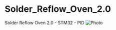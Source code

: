# Solder_Reflow_Oven_2.0
Solder Reflow Oven 2.0 - STM32 - PID 
![Photo]({attach}/SolderReflow_3D.png)
